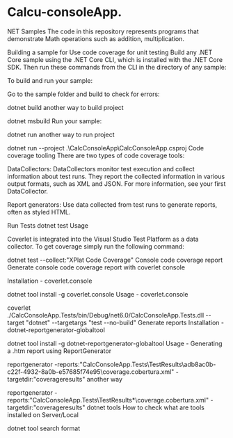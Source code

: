 # Calcu-consoleApp.
NET Samples
The code in this repository represents programs that demonstrate Math operations such as addition, multiplication.

Building a sample for Use code coverage for unit testing
Build any .NET Core sample using the .NET Core CLI, which is installed with the .NET Core SDK. Then run these commands from the CLI in the directory of any sample:

To build and run your sample:

Go to the sample folder and build to check for errors:

dotnet build
another way to build project

dotnet msbuild
Run your sample:

dotnet run
another way to run project

dotnet run --project .\CalcConsoleApp\CalcConsoleApp.csproj
Code coverage tooling
There are two types of code coverage tools:

DataCollectors: DataCollectors monitor test execution and collect information about test runs. They report the collected information in various output formats, such as XML and JSON. For more information, see your first DataCollector.

Report generators: Use data collected from test runs to generate reports, often as styled HTML.

Run Tests
dotnet test
Usage

Coverlet is integrated into the Visual Studio Test Platform as a data collector. To get coverage simply run the following command:

dotnet test --collect:"XPlat Code Coverage"
Console code coverage report
Generate console code coverage report with coverlet console

Installation - coverlet.console

dotnet tool install -g coverlet.console
Usage - coverlet.console

coverlet ./CalcConsoleApp.Tests/bin/Debug/net6.0/CalcConsoleApp.Tests.dll --target "dotnet" --targetargs "test --no-build"
Generate reports
Installation - dotnet-reportgenerator-globaltool

dotnet tool install -g dotnet-reportgenerator-globaltool
Usage - Generating a .htm report using ReportGenerator

reportgenerator -reports:"CalcConsoleApp.Tests\TestResults\adb8ac0b-c22f-4932-8a0b-e57685f74e95\coverage.cobertura.xml" -targetdir:"coverageresults"
another way

reportgenerator -reports:"CalcConsoleApp.Tests\TestResults\*\coverage.cobertura.xml" -targetdir:"coverageresults"
dotnet tools
How to check what are tools installed on Server/Local

dotnet tool search format
